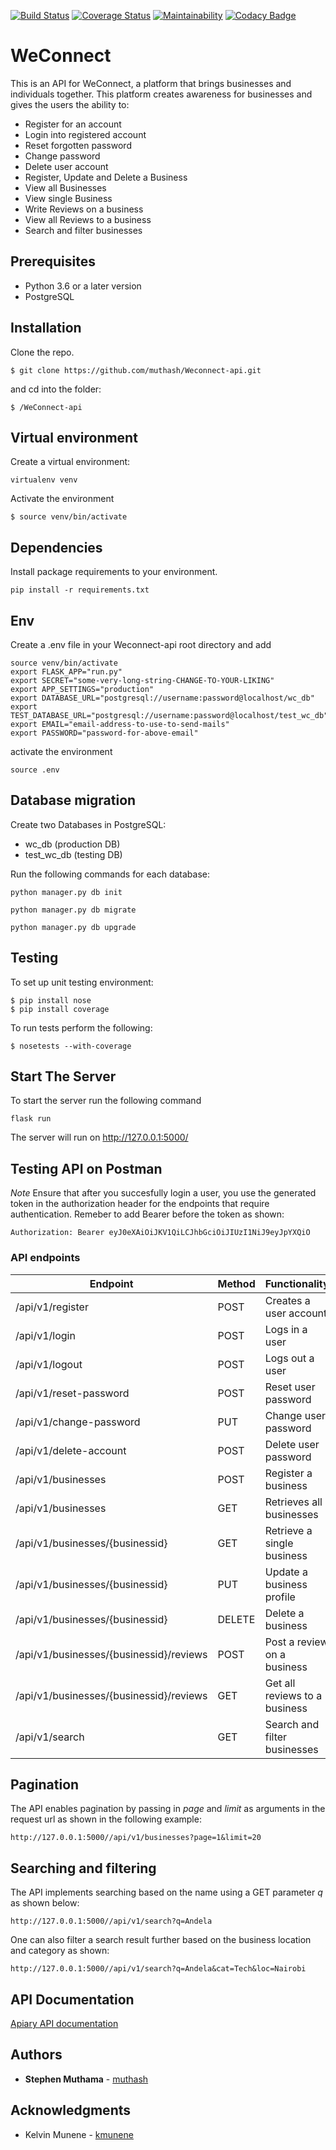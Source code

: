 [![Build Status](https://travis-ci.org/muthash/Weconnect-api.svg?branch=feedback)](https://travis-ci.org/muthash/Weconnect-api)
[![Coverage Status](https://coveralls.io/repos/github/muthash/Weconnect-api/badge.svg?branch=feedback&service=github)](https://coveralls.io/github/muthash/Weconnect-api?branch=feedback&service=github)
[![Maintainability](https://api.codeclimate.com/v1/badges/0f8371ef14ba3dc4fa04/maintainability)](https://codeclimate.com/github/muthash/Weconnect-api/maintainability)
[![Codacy Badge](https://api.codacy.com/project/badge/Grade/689e408250dd44fdb62c3ca38cd8aa0d)](https://www.codacy.com/app/muthash/Weconnect-api?utm_source=github.com&amp;utm_medium=referral&amp;utm_content=muthash/Weconnect-api&amp;utm_campaign=Badge_Grade)

# WeConnect

This is an API for WeConnect, a platform that brings businesses and individuals together. This platform creates awareness for businesses and gives the users the ability to:

- Register for an account
- Login into registered account
- Reset forgotten password
- Change password
- Delete user account
- Register, Update and Delete a Business
- View all Businesses
- View single Business
- Write Reviews on a business
- View all Reviews to a business
- Search and filter businesses

## Prerequisites

- Python 3.6 or a later version
- PostgreSQL

## Installation

Clone the repo.
```
$ git clone https://github.com/muthash/Weconnect-api.git
```
and cd into the folder:
```
$ /WeConnect-api
```

## Virtual environment

Create a virtual environment:
```
virtualenv venv
```
Activate the environment
```
$ source venv/bin/activate
```

## Dependencies

Install package requirements to your environment.
```
pip install -r requirements.txt
```

## Env

Create a .env file in your Weconnect-api  root directory and add
```
source venv/bin/activate
export FLASK_APP="run.py"
export SECRET="some-very-long-string-CHANGE-TO-YOUR-LIKING"
export APP_SETTINGS="production"
export DATABASE_URL="postgresql://username:password@localhost/wc_db"
export TEST_DATABASE_URL="postgresql://username:password@localhost/test_wc_db"
export EMAIL="email-address-to-use-to-send-mails"
export PASSWORD="password-for-above-email"
```

activate the environment
```
source .env
```

## Database migration

Create two Databases in PostgreSQL:
- wc_db (production DB)
- test_wc_db (testing DB)

Run the following commands for each database:
```
python manager.py db init

python manager.py db migrate

python manager.py db upgrade

```

## Testing

To set up unit testing environment:
```
$ pip install nose
$ pip install coverage
```

To run tests perform the following:
```
$ nosetests --with-coverage
```

## Start The Server

To start the server run the following command
```
flask run
```
The server will run on http://127.0.0.1:5000/

## Testing API on Postman

*Note* Ensure that after you succesfully login a user, you use the generated token in the authorization header for the endpoints that require authentication. Remeber to add Bearer before the token as shown:
```
Authorization: Bearer eyJ0eXAiOiJKV1QiLCJhbGciOiJIUzI1NiJ9eyJpYXQiO 
```

### API endpoints

| Endpoint | Method |  Functionality | Authentication |
| --- | --- | --- | --- |
| /api/v1/register | POST | Creates a user account | FALSE
| /api/v1/login | POST | Logs in a user | TRUE
| /api/v1/logout | POST | Logs out a user | TRUE
| /api/v1/reset-password | POST | Reset user password | TRUE
| /api/v1/change-password | PUT | Change user password | TRUE
| /api/v1/delete-account | POST | Delete user password | TRUE
| /api/v1/businesses | POST | Register a business | TRUE
| /api/v1/businesses | GET | Retrieves all businesses | OPTIONAL 
| /api/v1/businesses/{businessid} | GET | Retrieve a single business | OPTIONAL
| /api/v1/businesses/{businessid} | PUT | Update a business profile | TRUE
| /api/v1/businesses/{businessid} | DELETE | Delete a business | TRUE
| /api/v1/businesses/{businessid}/reviews | POST | Post a review on a business | TRUE
| /api/v1/businesses/{businessid}/reviews | GET | Get all reviews to a business | OPTIONAL
| /api/v1/search | GET | Search and filter businesses | OPTIONAL

## Pagination

The API enables pagination by passing in *page* and *limit* as arguments in the request url as shown in the following example:

```
http://127.0.0.1:5000//api/v1/businesses?page=1&limit=20

```

## Searching and filtering

The API implements searching based on the name using a GET parameter *q* as shown below:
```
http://127.0.0.1:5000//api/v1/search?q=Andela
```
One can also filter a search result further based on the business location and category as shown:
```
http://127.0.0.1:5000//api/v1/search?q=Andela&cat=Tech&loc=Nairobi
```

## API Documentation

[Apiary API documentation](https://weconnect15.docs.apiary.io/#)

## Authors

* **Stephen Muthama** - [muthash](https://github.com/muthash)

## Acknowledgments
* Kelvin Munene - [kmunene](https://github.com/kmunene)
